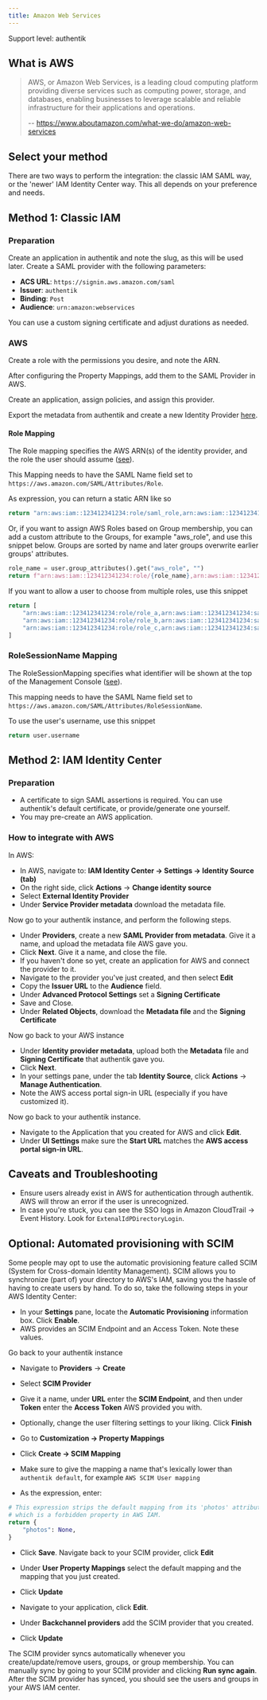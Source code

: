 ```yaml
---
title: Amazon Web Services
---
```


<span class="badge badge--primary">Support level: authentik</span>

## What is AWS

> AWS, or Amazon Web Services, is a leading cloud computing platform providing diverse services such as computing power, storage, and databases, enabling businesses to leverage scalable and reliable infrastructure for their applications and operations.
>
> -- https://www.aboutamazon.com/what-we-do/amazon-web-services

## Select your method

There are two ways to perform the integration: the classic IAM SAML way, or the 'newer' IAM Identity Center way. This all depends on your preference and needs.

## Method 1: Classic IAM

### Preparation

Create an application in authentik and note the slug, as this will be used later. Create a SAML provider with the following parameters:

- **ACS URL**: `https://signin.aws.amazon.com/saml`
- **Issuer**: `authentik`
- **Binding**: `Post`
- **Audience**: `urn:amazon:webservices`

You can use a custom signing certificate and adjust durations as needed.

### AWS

Create a role with the permissions you desire, and note the ARN.

After configuring the Property Mappings, add them to the SAML Provider in AWS.

Create an application, assign policies, and assign this provider.

Export the metadata from authentik and create a new Identity Provider [here](https://console.aws.amazon.com/iam/home#/providers).

#### Role Mapping

The Role mapping specifies the AWS ARN(s) of the identity provider, and the role the user should assume ([see](https://docs.aws.amazon.com/IAM/latest/UserGuide/id_roles_providers_create_saml_assertions.html#saml_role-attribute)).

This Mapping needs to have the SAML Name field set to `https://aws.amazon.com/SAML/Attributes/Role`.

As expression, you can return a static ARN like so

```python
return "arn:aws:iam::123412341234:role/saml_role,arn:aws:iam::123412341234:saml-provider/authentik"
```

Or, if you want to assign AWS Roles based on Group membership, you can add a custom attribute to the Groups, for example "aws_role", and use this snippet below. Groups are sorted by name and later groups overwrite earlier groups' attributes.

```python
role_name = user.group_attributes().get("aws_role", "")
return f"arn:aws:iam::123412341234:role/{role_name},arn:aws:iam::123412341234:saml-provider/authentik"
```

If you want to allow a user to choose from multiple roles, use this snippet

```python
return [
    "arn:aws:iam::123412341234:role/role_a,arn:aws:iam::123412341234:saml-provider/authentik",
    "arn:aws:iam::123412341234:role/role_b,arn:aws:iam::123412341234:saml-provider/authentik",
    "arn:aws:iam::123412341234:role/role_c,arn:aws:iam::123412341234:saml-provider/authentik",
]
```

### RoleSessionName Mapping

The RoleSessionMapping specifies what identifier will be shown at the top of the Management Console ([see](https://docs.aws.amazon.com/IAM/latest/UserGuide/id_roles_providers_create_saml_assertions.html#saml_role-session-attribute)).

This mapping needs to have the SAML Name field set to `https://aws.amazon.com/SAML/Attributes/RoleSessionName`.

To use the user's username, use this snippet

```python
return user.username
```

## Method 2: IAM Identity Center

### Preparation

- A certificate to sign SAML assertions is required. You can use authentik's default certificate, or provide/generate one yourself.
- You may pre-create an AWS application.

### How to integrate with AWS

In AWS:

- In AWS, navigate to: **IAM Identity Center -> Settings -> Identity Source (tab)**
- On the right side, click **Actions** -> **Change identity source**
- Select **External Identity Provider**
- Under **Service Provider metadata** download the metadata file.

Now go to your authentik instance, and perform the following steps.

- Under **Providers**, create a new **SAML Provider from metadata**. Give it a name, and upload the metadata file AWS gave you.
- Click **Next**. Give it a name, and close the file.
- If you haven't done so yet, create an application for AWS and connect the provider to it.
- Navigate to the provider you've just created, and then select **Edit**
- Copy the **Issuer URL** to the **Audience** field.
- Under **Advanced Protocol Settings** set a **Signing Certificate**
- Save and Close.
- Under **Related Objects**, download the **Metadata file** and the **Signing Certificate**

Now go back to your AWS instance

- Under **Identity provider metadata**, upload both the **Metadata** file and **Signing Certificate** that authentik gave you.
- Click **Next**.
- In your settings pane, under the tab **Identity Source**, click **Actions** -> **Manage Authentication**.
- Note the AWS access portal sign-in URL (especially if you have customized it).

Now go back to your authentik instance.

- Navigate to the Application that you created for AWS and click **Edit**.
- Under **UI Settings** make sure the **Start URL** matches the **AWS access portal sign-in URL**.

## Caveats and Troubleshooting

- Ensure users already exist in AWS for authentication through authentik. AWS will throw an error if the user is unrecognized.
- In case you're stuck, you can see the SSO logs in Amazon CloudTrail -> Event History. Look for `ExtenalIdPDirectoryLogin`.

## Optional: Automated provisioning with SCIM

Some people may opt to use the automatic provisioning feature called SCIM (System for Cross-domain Identity Management).
SCIM allows you to synchronize (part of) your directory to AWS's IAM, saving you the hassle of having to create users by hand.
To do so, take the following steps in your AWS Identity Center:

- In your **Settings** pane, locate the **Automatic Provisioning** information box. Click **Enable**.
- AWS provides an SCIM Endpoint and an Access Token. Note these values.

Go back to your authentik instance

- Navigate to **Providers** -> **Create**
- Select **SCIM Provider**
- Give it a name, under **URL** enter the **SCIM Endpoint**, and then under **Token** enter the **Access Token** AWS provided you with.
- Optionally, change the user filtering settings to your liking. Click **Finish**

- Go to **Customization -> Property Mappings**
- Click **Create -> SCIM Mapping**
- Make sure to give the mapping a name that's lexically lower than `authentik default`, for example `AWS SCIM User mapping`
- As the expression, enter:

```python
# This expression strips the default mapping from its 'photos' attribute,
# which is a forbidden property in AWS IAM.
return {
    "photos": None,
}
```

- Click **Save**. Navigate back to your SCIM provider, click **Edit**
- Under **User Property Mappings** select the default mapping and the mapping that you just created.
- Click **Update**

- Navigate to your application, click **Edit**.
- Under **Backchannel providers** add the SCIM provider that you created.
- Click **Update**

The SCIM provider syncs automatically whenever you create/update/remove users, groups, or group membership. You can manually sync by going to your SCIM provider and clicking **Run sync again**. After the SCIM provider has synced, you should see the users and groups in your AWS IAM center.